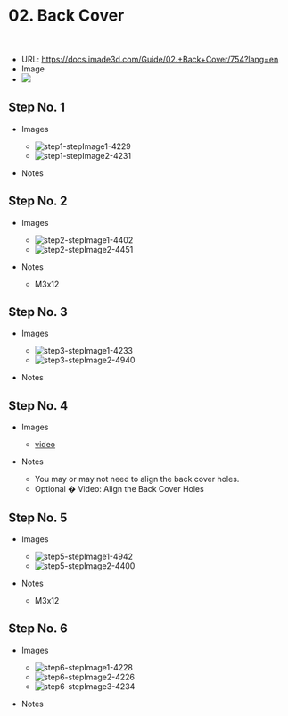 # 02. Back Cover</u><br><br>

   - URL: https://docs.imade3d.com/Guide/02.+Back+Cover/754?lang=en
   - Image
   - ![](https://d17kynu4zpq5hy.cloudfront.net/igi/imade3d/eNxmL5IvQCwIk6yG.medium)


  ## Step No. 1

   - Images
     - ![step1-stepImage1-4229](https://d17kynu4zpq5hy.cloudfront.net/igi/imade3d/dbptvlU1IOu5Kcvj.medium)
     - ![step1-stepImage2-4231](https://d17kynu4zpq5hy.cloudfront.net/igi/imade3d/MuqLCmW3upDGDxce.medium)

   - Notes

  ## Step No. 2

   - Images
     - ![step2-stepImage1-4402](https://d17kynu4zpq5hy.cloudfront.net/igi/imade3d/rURMpXFckpZDpoIu.medium)
     - ![step2-stepImage2-4451](https://d17kynu4zpq5hy.cloudfront.net/igi/imade3d/lpacvqNfSSoEBPYP.medium)

   - Notes
     - M3x12

  ## Step No. 3

   - Images
     - ![step3-stepImage1-4233](https://d17kynu4zpq5hy.cloudfront.net/igi/imade3d/uFIxZiYxpJQUlOSo.medium)
     - ![step3-stepImage2-4940](https://d17kynu4zpq5hy.cloudfront.net/igi/imade3d/iSMhgXTdryAwOLW5.medium)

   - Notes

  ## Step No. 4

   - Images
     - [video](https://dozuki-guide-objects.s3.amazonaws.com/igo/video/imade3d/AdPiXiE3UvktORGG_MP4_720.mp4)

   - Notes
     - You may or may not need to align the back cover holes.
     - Optional � Video: Align the Back Cover Holes

  ## Step No. 5

   - Images
     - ![step5-stepImage1-4942](https://d17kynu4zpq5hy.cloudfront.net/igi/imade3d/fRtDwpODEjj4pZlK.medium)
     - ![step5-stepImage2-4400](https://d17kynu4zpq5hy.cloudfront.net/igi/imade3d/TFnCkZNXvOdHVsIV.medium)

   - Notes
     - M3x12

  ## Step No. 6

   - Images
     - ![step6-stepImage1-4228](https://d17kynu4zpq5hy.cloudfront.net/igi/imade3d/yYEDSoLPbHOyCTMn.medium)
     - ![step6-stepImage2-4226](https://d17kynu4zpq5hy.cloudfront.net/igi/imade3d/WW23GTUFFne46r2i.medium)
     - ![step6-stepImage3-4234](https://d17kynu4zpq5hy.cloudfront.net/igi/imade3d/HIAWHijfDu23APQY.medium)

   - Notes

